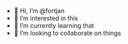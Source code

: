 - 👋 Hi, I’m @fortjan
- 👀 I’m interested in this
- 🌱 I’m currently learning that
- 💞️ I’m looking to collaborate on things

<!---
fortjan/fortjan is a ✨ special ✨ repository because its `README.md` (this file) appears on your GitHub profile.
You can click the Preview link to take a look at your changes.
--->
